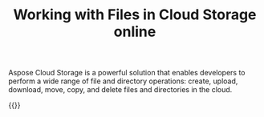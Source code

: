 ﻿---
title: "Working with Files in Cloud Storage online"
articleTitle: "Working with Files in Cloud Storage"
linktitle: "Files in Cloud Storage"
type: docs
url: /files-and-storage/
description: "Insert, edit, delete Files in Cloud Storage programmatically via Cloud API."
weight: 90
---

Aspose Cloud Storage is a powerful solution that enables developers to perform a wide range of file and directory operations: create, upload, download, move, copy, and delete files and directories in the cloud.


{{<list-children-pages>}}
